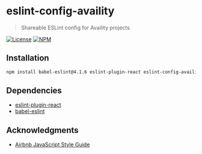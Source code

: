 # eslint-config-availity

> Shareable ESLint config for Availity projects

[![License](https://img.shields.io/badge/license-MIT-blue.svg?style=flat-square&label=license)](http://opensource.org/licenses/MIT)
[![NPM](http://img.shields.io/npm/v/eslint-config-availity.svg?style=flat-square&label=npm)](https://npmjs.org/package/eslint-config-availity)

## Installation

>
```bash
npm install babel-eslint@4.1.6 eslint-plugin-react eslint-config-availity --save-dev
```

## Dependencies

* [eslint-plugin-react](https://www.npmjs.com/package/eslint-plugin-react)
* [babel-eslint](https://github.com/babel/babel-eslint)

## Acknowledgments

+ [Airbnb JavaScript Style Guide](https://github.com/airbnb/javascript)

